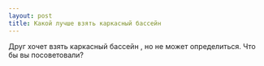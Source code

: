 ```yaml
---
layout: post 
title: Какой лучше взять каркасный бассейн 
--- 
```

Друг хочет взять каркасный бассейн , но не может определиться. Что бы вы посоветовали?